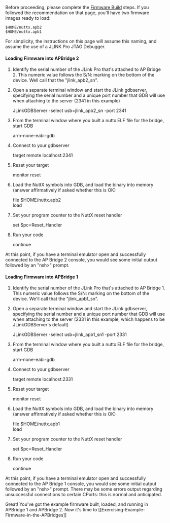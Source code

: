 Before proceeding, please complete the [Firmware Build](Firmware-Build) steps.  If you followed the recommendation on that page, you'll have two firmware images ready to load:
````
$HOME/nuttx.apb2
$HOME/nuttx.apb1
````
For simplicity, the instructions on this page will assume this naming, and assume the use of a JLINK Pro JTAG Debugger.

#### Loading Firmware into APBridge 2
1. Identify the serial number of the JLink Pro that's attached to AP Bridge 2.  This numeric value follows the S/N: marking on the bottom of the device.  Well call that the "jlink_apb2_sn".
2. Open a separate terminal window and start the JLink gdbserver, specifying the serial number and a unique port number that GDB will use when attaching to the server (2341 in this example)

   JLinkGDBServer -select usb=jlink_apb2_sn -port 2341
3. From the terminal window where you built a nuttx ELF file for the bridge, start GDB

    arm-none-eabi-gdb
4. Connect to your gdbserver

    target remote localhost:2341
5. Reset your target

    monitor reset
6. Load the NuttX symbols into GDB, and load the binary into memory (answer affirmatively if asked whether this is OK)

    file $HOME/nuttx.apb2  
    load
7. Set your program counter to the NuttX reset handler

    set $pc=Reset_Handler
8. Run your code

    continue

At this point, if you have a terminal emulator open and successfully connected to the AP Bridge 2 console, you would see some initial output followed by an "nsh>" prompt.

#### Loading Firmware into APBridge 1
1. Identify the serial number of the JLink Pro that's attached to AP Bridge 1.  This numeric value follows the S/N: marking on the bottom of the device.  We'll call that the "jlink_apb1_sn".
2. Open a separate terminal window and start the JLink gdbserver, specifying the serial number and a unique port number that GDB will use when attaching to the server (2331 in this example, which happens to be JLinkGDBServer's default)

   JLinkGDBServer -select usb=jlink_apb1_sn1 -port 2331
3. From the terminal window where you built a nuttx ELF file for the bridge, start GDB

    arm-none-eabi-gdb
4. Connect to your gdbserver

    target remote localhost:2331
5. Reset your target

    monitor reset
6. Load the NuttX symbols into GDB, and load the binary into memory (answer affirmatively if asked whether this is OK)

    file $HOME/nuttx.apb1  
    load
7. Set your program counter to the NuttX reset handler

    set $pc=Reset_Handler
8. Run your code

    continue

At this point, if you have a terminal emulator open and successfully connected to the AP Bridge 1 console, you would see some initial output followed by an "nsh>" prompt.  There may be some errors output regarding unsuccessful connections to certain CPorts: this is normal and anticipated.

Great!  You've got the example firmware built, loaded, and running in APBridge 1 and APBridge 2.  Now it's time to [[Exercising-Example-Firmware-in-the-APBridges]]
